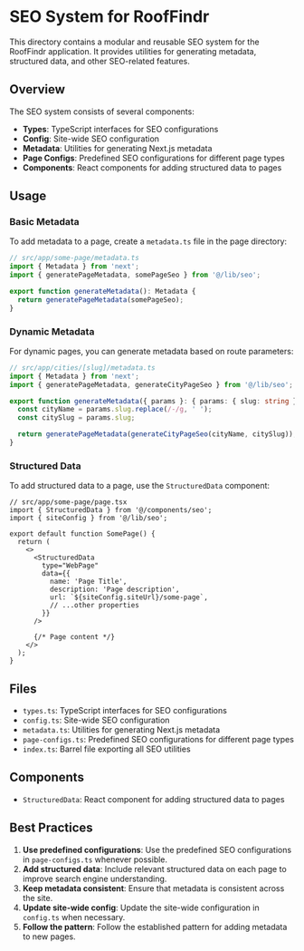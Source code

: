 # SEO System for RoofFindr

This directory contains a modular and reusable SEO system for the RoofFindr application. It provides utilities for generating metadata, structured data, and other SEO-related features.

## Overview

The SEO system consists of several components:

- **Types**: TypeScript interfaces for SEO configurations
- **Config**: Site-wide SEO configuration
- **Metadata**: Utilities for generating Next.js metadata
- **Page Configs**: Predefined SEO configurations for different page types
- **Components**: React components for adding structured data to pages

## Usage

### Basic Metadata

To add metadata to a page, create a `metadata.ts` file in the page directory:

```typescript
// src/app/some-page/metadata.ts
import { Metadata } from 'next';
import { generatePageMetadata, somePageSeo } from '@/lib/seo';

export function generateMetadata(): Metadata {
  return generatePageMetadata(somePageSeo);
}
```

### Dynamic Metadata

For dynamic pages, you can generate metadata based on route parameters:

```typescript
// src/app/cities/[slug]/metadata.ts
import { Metadata } from 'next';
import { generatePageMetadata, generateCityPageSeo } from '@/lib/seo';

export function generateMetadata({ params }: { params: { slug: string } }): Metadata {
  const cityName = params.slug.replace(/-/g, ' ');
  const citySlug = params.slug;

  return generatePageMetadata(generateCityPageSeo(cityName, citySlug));
}
```

### Structured Data

To add structured data to a page, use the `StructuredData` component:

```tsx
// src/app/some-page/page.tsx
import { StructuredData } from '@/components/seo';
import { siteConfig } from '@/lib/seo';

export default function SomePage() {
  return (
    <>
      <StructuredData
        type="WebPage"
        data={{
          name: 'Page Title',
          description: 'Page description',
          url: `${siteConfig.siteUrl}/some-page`,
          // ...other properties
        }}
      />

      {/* Page content */}
    </>
  );
}
```

## Files

- `types.ts`: TypeScript interfaces for SEO configurations
- `config.ts`: Site-wide SEO configuration
- `metadata.ts`: Utilities for generating Next.js metadata
- `page-configs.ts`: Predefined SEO configurations for different page types
- `index.ts`: Barrel file exporting all SEO utilities

## Components

- `StructuredData`: React component for adding structured data to pages

## Best Practices

1. **Use predefined configurations**: Use the predefined SEO configurations in `page-configs.ts` whenever possible.
2. **Add structured data**: Include relevant structured data on each page to improve search engine understanding.
3. **Keep metadata consistent**: Ensure that metadata is consistent across the site.
4. **Update site-wide config**: Update the site-wide configuration in `config.ts` when necessary.
5. **Follow the pattern**: Follow the established pattern for adding metadata to new pages.
